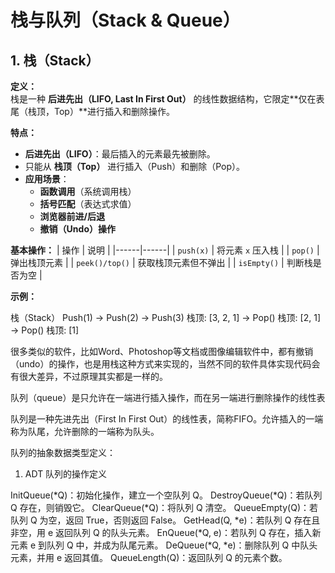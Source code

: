 # 栈与队列（Stack & Queue）

## 1. 栈（Stack）
**定义：**  
栈是一种 **后进先出（LIFO, Last In First Out）** 的线性数据结构，它限定**仅在表尾（栈顶，Top）**进行插入和删除操作。

**特点：**
- **后进先出（LIFO）**：最后插入的元素最先被删除。
- 只能从 **栈顶（Top）** 进行插入（Push）和删除（Pop）。
- **应用场景**：
  - **函数调用**（系统调用栈）
  - **括号匹配**（表达式求值）
  - **浏览器前进/后退**
  - **撤销（Undo）操作**

**基本操作：**
| 操作 | 说明 |
|------|------|
| `push(x)` | 将元素 `x` 压入栈 |
| `pop()` | 弹出栈顶元素 |
| `peek()/top()` | 获取栈顶元素但不弹出 |
| `isEmpty()` | 判断栈是否为空 |

**示例：**

栈（Stack） Push(1) → Push(2) → Push(3) 栈顶: [3, 2, 1] → Pop() 栈顶: [2, 1] → Pop() 栈顶: [1]

很多类似的软件，比如Word、Photoshop等文档或图像编辑软件中，都有撤销（undo）的操作，也是用栈这种方式来实现的，当然不同的软件具体实现代码会有很大差异，不过原理其实都是一样的。

队列（queue）是只允许在一端进行插入操作，而在另一端进行删除操作的线性表

队列是一种先进先出（First In First Out）的线性表，简称FIFO。允许插入的一端称为队尾，允许删除的一端称为队头。

队列的抽象数据类型定义：

1. ADT 队列的操作定义

InitQueue(*Q)：初始化操作，建立一个空队列 Q。
DestroyQueue(*Q)：若队列 Q 存在，则销毁它。
ClearQueue(*Q)：将队列 Q 清空。
QueueEmpty(Q)：若队列 Q 为空，返回 True，否则返回 False。
GetHead(Q, *e)：若队列 Q 存在且非空，用 e 返回队列 Q 的队头元素。
EnQueue(*Q, e)：若队列 Q 存在，插入新元素 e 到队列 Q 中，并成为队尾元素。
DeQueue(*Q, *e)：删除队列 Q 中队头元素，并用 e 返回其值。
QueueLength(Q)：返回队列 Q 的元素个数。

